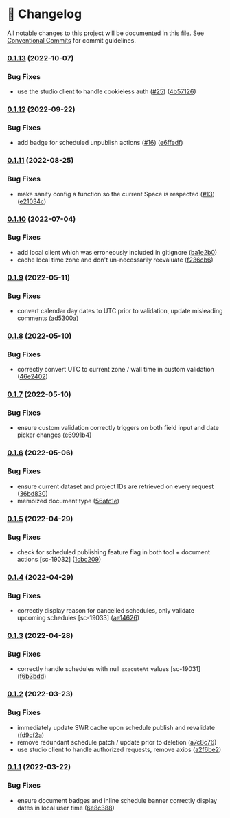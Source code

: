 <!-- markdownlint-disable --><!-- textlint-disable -->

# 📓 Changelog

All notable changes to this project will be documented in this file. See
[Conventional Commits](https://conventionalcommits.org) for commit guidelines.

### [0.1.13](https://github.com/sanity-io/sanity-plugin-scheduled-publishing/compare/v0.1.12...v0.1.13) (2022-10-07)

### Bug Fixes

- use the studio client to handle cookieless auth ([#25](https://github.com/sanity-io/sanity-plugin-scheduled-publishing/issues/25)) ([4b57126](https://github.com/sanity-io/sanity-plugin-scheduled-publishing/commit/4b571263c4839dd24af39bfa5deb5517ddd11593))

### [0.1.12](https://github.com/sanity-io/sanity-plugin-scheduled-publishing/compare/v0.1.11...v0.1.12) (2022-09-22)

### Bug Fixes

- add badge for scheduled unpublish actions ([#16](https://github.com/sanity-io/sanity-plugin-scheduled-publishing/issues/16)) ([e6ffedf](https://github.com/sanity-io/sanity-plugin-scheduled-publishing/commit/e6ffedfd67c022642c71942192beafe34f9ee775))

### [0.1.11](https://github.com/sanity-io/sanity-plugin-scheduled-publishing/compare/v0.1.10...v0.1.11) (2022-08-25)

### Bug Fixes

- make sanity config a function so the current Space is respected ([#13](https://github.com/sanity-io/sanity-plugin-scheduled-publishing/issues/13)) ([e21034c](https://github.com/sanity-io/sanity-plugin-scheduled-publishing/commit/e21034cc85036215601dced21ffe158212b6f252))

### [0.1.10](https://github.com/sanity-io/sanity-plugin-scheduled-publishing/compare/v0.1.9...v0.1.10) (2022-07-04)

### Bug Fixes

- add local client which was erroneously included in gitignore ([ba1e2b0](https://github.com/sanity-io/sanity-plugin-scheduled-publishing/commit/ba1e2b044a7a2478ad927a009e993b0b1bfd37e6))
- cache local time zone and don't un-necessarily reevaluate ([f236cb6](https://github.com/sanity-io/sanity-plugin-scheduled-publishing/commit/f236cb64dced2a10bc888857a779c9e05060c732))

### [0.1.9](https://github.com/sanity-io/sanity-plugin-scheduled-publishing/compare/v0.1.8...v0.1.9) (2022-05-11)

### Bug Fixes

- convert calendar day dates to UTC prior to validation, update misleading comments ([ad5300a](https://github.com/sanity-io/sanity-plugin-scheduled-publishing/commit/ad5300a013b3c8ac1e9a5843e599efeb1acd1869))

### [0.1.8](https://github.com/sanity-io/sanity-plugin-scheduled-publishing/compare/v0.1.7...v0.1.8) (2022-05-10)

### Bug Fixes

- correctly convert UTC to current zone / wall time in custom validation ([46e2402](https://github.com/sanity-io/sanity-plugin-scheduled-publishing/commit/46e2402dd5952d161e78a5a97c2e56dd529551ad))

### [0.1.7](https://github.com/sanity-io/sanity-plugin-scheduled-publishing/compare/v0.1.6...v0.1.7) (2022-05-10)

### Bug Fixes

- ensure custom validation correctly triggers on both field input and date picker changes ([e6991b4](https://github.com/sanity-io/sanity-plugin-scheduled-publishing/commit/e6991b4945a31bf5e9801dee1f87ecabe6a5bec1))

### [0.1.6](https://github.com/sanity-io/sanity-plugin-scheduled-publishing/compare/v0.1.5...v0.1.6) (2022-05-06)

### Bug Fixes

- ensure current dataset and project IDs are retrieved on every request ([36bd830](https://github.com/sanity-io/sanity-plugin-scheduled-publishing/commit/36bd83086d891fcd401e677dcdee7c16c62f5261))
- memoized document type ([56afc1e](https://github.com/sanity-io/sanity-plugin-scheduled-publishing/commit/56afc1e5feb1ebc119ce3811023972a87f295713))

### [0.1.5](https://github.com/sanity-io/sanity-plugin-scheduled-publishing/compare/v0.1.4...v0.1.5) (2022-04-29)

### Bug Fixes

- check for scheduled publishing feature flag in both tool + document actions [sc-19032] ([1cbc209](https://github.com/sanity-io/sanity-plugin-scheduled-publishing/commit/1cbc209c6366f909fff3b5e0caacbc9718ae755f))

### [0.1.4](https://github.com/sanity-io/sanity-plugin-scheduled-publishing/compare/v0.1.3...v0.1.4) (2022-04-29)

### Bug Fixes

- correctly display reason for cancelled schedules, only validate upcoming schedules [sc-19033] ([ae14626](https://github.com/sanity-io/sanity-plugin-scheduled-publishing/commit/ae14626c0f4b90735eb5c5cc262e2f4990e4cfc7))

### [0.1.3](https://github.com/sanity-io/sanity-plugin-scheduled-publishing/compare/v0.1.2...v0.1.3) (2022-04-28)

### Bug Fixes

- correctly handle schedules with null `executeAt` values [sc-19031] ([f6b3bdd](https://github.com/sanity-io/sanity-plugin-scheduled-publishing/commit/f6b3bdd9bc49e6f74a94c32687b387ae8c762d67))

### [0.1.2](https://github.com/sanity-io/sanity-plugin-scheduled-publishing/compare/v0.1.1...v0.1.2) (2022-03-23)

### Bug Fixes

- immediately update SWR cache upon schedule publish and revalidate ([fd9cf2a](https://github.com/sanity-io/sanity-plugin-scheduled-publishing/commit/fd9cf2a1f9a51d4d5483230f7e78cb11881f70f2))
- remove redundant schedule patch / update prior to deletion ([a7c8c76](https://github.com/sanity-io/sanity-plugin-scheduled-publishing/commit/a7c8c765ed5a004d3bcbd66a0a06e750180d99a3))
- use studio client to handle authorized requests, remove axios ([a2f6be2](https://github.com/sanity-io/sanity-plugin-scheduled-publishing/commit/a2f6be23d0a6b6ee52e616d0534506f487d3603f))

### [0.1.1](https://github.com/sanity-io/sanity-plugin-scheduled-publishing/compare/v0.1.0...v0.1.1) (2022-03-22)

### Bug Fixes

- ensure document badges and inline schedule banner correctly display dates in local user time ([6e8c388](https://github.com/sanity-io/sanity-plugin-scheduled-publishing/commit/6e8c3882fb177567437b47f7569eaa2732a93644))
